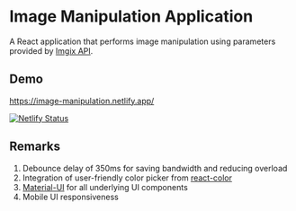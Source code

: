 # Image Manipulation Application
A React application that performs image manipulation using parameters provided by [Imgix API](https://docs.imgix.com/apis/rendering).

## Demo

https://image-manipulation.netlify.app/

[![Netlify Status](https://api.netlify.com/api/v1/badges/6a6128e0-ba63-4030-b4c8-25eedb59b933/deploy-status)](https://app.netlify.com/sites/image-manipulation/deploys)

## Remarks
1. Debounce delay of 350ms for saving bandwidth and reducing overload
2. Integration of user-friendly color picker from [react-color](https://casesandberg.github.io/react-color/)
3. [Material-UI](https://mui.com/) for all underlying UI components
4. Mobile UI responsiveness